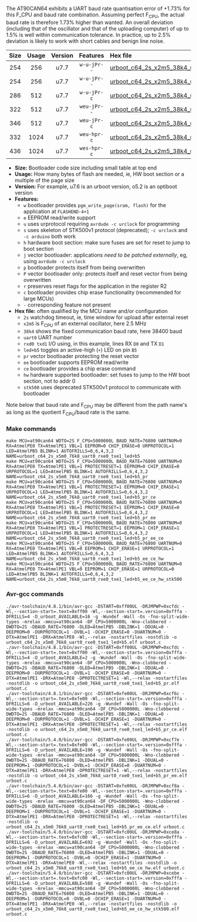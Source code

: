 The AT90CAN64 exhibits a UART baud rate quantisation error of +1.73% for this F_CPU and baud rate combination. Assuming perfect F<sub>CPU</sub>, the actual baud rate is therefore 1.73% higher than wanted. An overall deviation (including that of the oscillator and that of the uploading computer) of up to 1.5% is well within communication tolerance. In practice, up to 2.5% deviation is likely to work with short cables and benign line noise.

|Size|Usage|Version|Features|Hex file|
|:-:|:-:|:-:|:-:|:--|
|254|256|u7.7|`w-u-jPr--`|[urboot_c64_2s_x2m5_38k4_uart0_rxe0_txe1_led+b5.hex](https://raw.githubusercontent.com/stefanrueger/urboot.hex/main/u7.7/mcus/at90can64/watchdog_2_s/external_oscillator_x/%2B2m500000_hz/%2B%2B38k4_baud/uart0_rxe0_txe1/led%2Bb5/urboot_c64_2s_x2m5_38k4_uart0_rxe0_txe1_led%2Bb5.hex)|
|254|256|u7.7|`w-u-jPr--`|[urboot_c64_2s_x2m5_38k4_uart0_rxe0_txe1_led+b5_pr.hex](https://raw.githubusercontent.com/stefanrueger/urboot.hex/main/u7.7/mcus/at90can64/watchdog_2_s/external_oscillator_x/%2B2m500000_hz/%2B%2B38k4_baud/uart0_rxe0_txe1/led%2Bb5/urboot_c64_2s_x2m5_38k4_uart0_rxe0_txe1_led%2Bb5_pr.hex)|
|286|512|u7.7|`w-u-jPr-c`|[urboot_c64_2s_x2m5_38k4_uart0_rxe0_txe1_led+b5_pr_ce.hex](https://raw.githubusercontent.com/stefanrueger/urboot.hex/main/u7.7/mcus/at90can64/watchdog_2_s/external_oscillator_x/%2B2m500000_hz/%2B%2B38k4_baud/uart0_rxe0_txe1/led%2Bb5/urboot_c64_2s_x2m5_38k4_uart0_rxe0_txe1_led%2Bb5_pr_ce.hex)|
|322|512|u7.7|`weu-jPr--`|[urboot_c64_2s_x2m5_38k4_uart0_rxe0_txe1_led+b5_pr_ee.hex](https://raw.githubusercontent.com/stefanrueger/urboot.hex/main/u7.7/mcus/at90can64/watchdog_2_s/external_oscillator_x/%2B2m500000_hz/%2B%2B38k4_baud/uart0_rxe0_txe1/led%2Bb5/urboot_c64_2s_x2m5_38k4_uart0_rxe0_txe1_led%2Bb5_pr_ee.hex)|
|346|512|u7.7|`weu-jPr-c`|[urboot_c64_2s_x2m5_38k4_uart0_rxe0_txe1_led+b5_pr_ee_ce.hex](https://raw.githubusercontent.com/stefanrueger/urboot.hex/main/u7.7/mcus/at90can64/watchdog_2_s/external_oscillator_x/%2B2m500000_hz/%2B%2B38k4_baud/uart0_rxe0_txe1/led%2Bb5/urboot_c64_2s_x2m5_38k4_uart0_rxe0_txe1_led%2Bb5_pr_ee_ce.hex)|
|332|1024|u7.7|`weu-hpr-c`|[urboot_c64_2s_x2m5_38k4_uart0_rxe0_txe1_led+b5_ee_ce_hw.hex](https://raw.githubusercontent.com/stefanrueger/urboot.hex/main/u7.7/mcus/at90can64/watchdog_2_s/external_oscillator_x/%2B2m500000_hz/%2B%2B38k4_baud/uart0_rxe0_txe1/led%2Bb5/urboot_c64_2s_x2m5_38k4_uart0_rxe0_txe1_led%2Bb5_ee_ce_hw.hex)|
|436|1024|u7.7|`wes-hpr-c`|[urboot_c64_2s_x2m5_38k4_uart0_rxe0_txe1_led+b5_ee_ce_hw_stk500.hex](https://raw.githubusercontent.com/stefanrueger/urboot.hex/main/u7.7/mcus/at90can64/watchdog_2_s/external_oscillator_x/%2B2m500000_hz/%2B%2B38k4_baud/uart0_rxe0_txe1/led%2Bb5/urboot_c64_2s_x2m5_38k4_uart0_rxe0_txe1_led%2Bb5_ee_ce_hw_stk500.hex)|

- **Size:** Bootloader code size including small table at top end
- **Usage:** How many bytes of flash are needed, ie, HW boot section or a multiple of the page size
- **Version:** For example, u7.6 is an urboot version, o5.2 is an optiboot version
- **Features:**
  + `w` bootloader provides `pgm_write_page(sram, flash)` for the application at `FLASHEND-4+1`
  + `e` EEPROM read/write support
  + `u` uses urprotocol requiring `avrdude -c urclock` for programming
  + `s` uses skeleton of STK500v1 protocol (deprecated); `-c urclock` and `-c arduino` both work
  + `h` hardware boot section: make sure fuses are set for reset to jump to boot section
  + `j` vector bootloader: applications *need to be patched externally*, eg, using `avrdude -c urclock`
  + `p` bootloader protects itself from being overwritten
  + `P` vector bootloader only: protects itself and reset vector from being overwritten
  + `r` preserves reset flags for the application in the register R2
  + `c` bootloader provides chip erase functionality (recommended for large MCUs)
  + `-` corresponding feature not present
- **Hex file:** often qualified by the MCU name and/or configuration
  + `2s` watchdog timeout, ie, time window for upload after external reset
  + `x2m5` is F<sub>CPU</sub> of an external oscillator, here 2.5 MHz
  + `38k4` shows the fixed communication baud rate, here 38400 baud
  + `uart0` UART number
  + `rxd0 txd1` I/O using, in this example, lines RX `D0` and TX `D1`
  + `led+b5` toggles an active-high (`+`) LED on pin `B5`
  + `pr` vector bootloader protecting the reset vector
  + `ee` bootloader supports EEPROM read/write
  + `ce` bootloader provides a chip erase command
  + `hw` hardware supported bootloader: set fuses to jump to the HW boot section, not to addr 0
  + `stk500` uses deprecated STK500v1 protocol to communicate with bootloader


Note below that baud rate and F<sub>CPU</sub> may be different from the path name's as long as the quotient F<sub>CPU</sub>/baud rate is the same.

### Make commands
```
make MCU=at90can64 WDTO=2S F_CPU=5000000L BAUD_RATE=76800 UARTNUM=0 RX=AtmelPE0 TX=AtmelPE1 VBL=1 EEPROM=0 CHIP_ERASE=0 URPROTOCOL=1 LED=AtmelPB5 BLINK=1 AUTOFRILLS=0,6,4,3,2 NAME=urboot_c64_2s_x5m0_76k8_uart0_rxe0_txe1_led+b5
make MCU=at90can64 WDTO=2S F_CPU=5000000L BAUD_RATE=76800 UARTNUM=0 RX=AtmelPE0 TX=AtmelPE1 VBL=1 PROTECTRESET=1 EEPROM=0 CHIP_ERASE=0 URPROTOCOL=1 LED=AtmelPB5 BLINK=1 AUTOFRILLS=0,6,4,3,2 NAME=urboot_c64_2s_x5m0_76k8_uart0_rxe0_txe1_led+b5_pr
make MCU=at90can64 WDTO=2S F_CPU=5000000L BAUD_RATE=76800 UARTNUM=0 RX=AtmelPE0 TX=AtmelPE1 VBL=1 PROTECTRESET=1 EEPROM=0 CHIP_ERASE=1 URPROTOCOL=1 LED=AtmelPB5 BLINK=1 AUTOFRILLS=0,6,4,3,2 NAME=urboot_c64_2s_x5m0_76k8_uart0_rxe0_txe1_led+b5_pr_ce
make MCU=at90can64 WDTO=2S F_CPU=5000000L BAUD_RATE=76800 UARTNUM=0 RX=AtmelPE0 TX=AtmelPE1 VBL=1 PROTECTRESET=1 EEPROM=1 CHIP_ERASE=0 URPROTOCOL=1 LED=AtmelPB5 BLINK=1 AUTOFRILLS=0,6,4,3,2 NAME=urboot_c64_2s_x5m0_76k8_uart0_rxe0_txe1_led+b5_pr_ee
make MCU=at90can64 WDTO=2S F_CPU=5000000L BAUD_RATE=76800 UARTNUM=0 RX=AtmelPE0 TX=AtmelPE1 VBL=1 PROTECTRESET=1 EEPROM=1 CHIP_ERASE=1 URPROTOCOL=1 LED=AtmelPB5 BLINK=1 AUTOFRILLS=0,6,4,3,2 NAME=urboot_c64_2s_x5m0_76k8_uart0_rxe0_txe1_led+b5_pr_ee_ce
make MCU=at90can64 WDTO=2S F_CPU=5000000L BAUD_RATE=76800 UARTNUM=0 RX=AtmelPE0 TX=AtmelPE1 VBL=0 EEPROM=1 CHIP_ERASE=1 URPROTOCOL=1 LED=AtmelPB5 BLINK=1 AUTOFRILLS=0,6,4,3,2 NAME=urboot_c64_2s_x5m0_76k8_uart0_rxe0_txe1_led+b5_ee_ce_hw
make MCU=at90can64 WDTO=2S F_CPU=5000000L BAUD_RATE=76800 UARTNUM=0 RX=AtmelPE0 TX=AtmelPE1 VBL=0 EEPROM=1 CHIP_ERASE=1 URPROTOCOL=0 LED=AtmelPB5 BLINK=1 AUTOFRILLS=0,6,4,3,2 NAME=urboot_c64_2s_x5m0_76k8_uart0_rxe0_txe1_led+b5_ee_ce_hw_stk500
```

### Avr-gcc commands
```
./avr-toolchain/4.8.1/bin/avr-gcc -DSTART=0xff00UL -DRJMPWP=0xcfdc -Wl,--section-start=.text=0xff00 -Wl,--section-start=.version=0xfffa -DFRILLS=4 -D_urboot_AVAILABLE=16 -g -Wundef -Wall -Os -fno-split-wide-types -mrelax -mmcu=at90can64 -DF_CPU=5000000L -Wno-clobbered -DWDTO=2S -DBAUD_RATE=76800 -DLED=AtmelPB5 -DBLINK=1 -DDUAL=0 -DEEPROM=0 -DURPROTOCOL=1 -DVBL=1 -DCHIP_ERASE=0 -DUARTNUM=0 -DTX=AtmelPE1 -DRX=AtmelPE0 -Wl,--relax -nostartfiles -nostdlib -o urboot_c64_2s_x5m0_76k8_uart0_rxe0_txe1_led+b5.elf urboot.c
./avr-toolchain/4.8.1/bin/avr-gcc -DSTART=0xff00UL -DRJMPWP=0xcfdc -Wl,--section-start=.text=0xff00 -Wl,--section-start=.version=0xfffa -DFRILLS=4 -D_urboot_AVAILABLE=2 -g -Wundef -Wall -Os -fno-split-wide-types -mrelax -mmcu=at90can64 -DF_CPU=5000000L -Wno-clobbered -DWDTO=2S -DBAUD_RATE=76800 -DLED=AtmelPB5 -DBLINK=1 -DDUAL=0 -DEEPROM=0 -DURPROTOCOL=1 -DVBL=1 -DCHIP_ERASE=0 -DUARTNUM=0 -DTX=AtmelPE1 -DRX=AtmelPE0 -DPROTECTRESET=1 -Wl,--relax -nostartfiles -nostdlib -o urboot_c64_2s_x5m0_76k8_uart0_rxe0_txe1_led+b5_pr.elf urboot.c
./avr-toolchain/4.8.1/bin/avr-gcc -DSTART=0xfe00UL -DRJMPWP=0xcf6c -Wl,--section-start=.text=0xfe00 -Wl,--section-start=.version=0xfffa -DFRILLS=6 -D_urboot_AVAILABLE=226 -g -Wundef -Wall -Os -fno-split-wide-types -mrelax -mmcu=at90can64 -DF_CPU=5000000L -Wno-clobbered -DWDTO=2S -DBAUD_RATE=76800 -DLED=AtmelPB5 -DBLINK=1 -DDUAL=0 -DEEPROM=0 -DURPROTOCOL=1 -DVBL=1 -DCHIP_ERASE=1 -DUARTNUM=0 -DTX=AtmelPE1 -DRX=AtmelPE0 -DPROTECTRESET=1 -Wl,--relax -nostartfiles -nostdlib -o urboot_c64_2s_x5m0_76k8_uart0_rxe0_txe1_led+b5_pr_ce.elf urboot.c
./avr-toolchain/5.4.0/bin/avr-gcc -DSTART=0xfe00UL -DRJMPWP=0xcf7e -Wl,--section-start=.text=0xfe00 -Wl,--section-start=.version=0xfffa -DFRILLS=6 -D_urboot_AVAILABLE=190 -g -Wundef -Wall -Os -fno-split-wide-types -mrelax -mmcu=at90can64 -DF_CPU=5000000L -Wno-clobbered -DWDTO=2S -DBAUD_RATE=76800 -DLED=AtmelPB5 -DBLINK=1 -DDUAL=0 -DEEPROM=1 -DURPROTOCOL=1 -DVBL=1 -DCHIP_ERASE=0 -DUARTNUM=0 -DTX=AtmelPE1 -DRX=AtmelPE0 -DPROTECTRESET=1 -Wl,--relax -nostartfiles -nostdlib -o urboot_c64_2s_x5m0_76k8_uart0_rxe0_txe1_led+b5_pr_ee.elf urboot.c
./avr-toolchain/5.4.0/bin/avr-gcc -DSTART=0xfe00UL -DRJMPWP=0xcf8a -Wl,--section-start=.text=0xfe00 -Wl,--section-start=.version=0xfffa -DFRILLS=6 -D_urboot_AVAILABLE=166 -g -Wundef -Wall -Os -fno-split-wide-types -mrelax -mmcu=at90can64 -DF_CPU=5000000L -Wno-clobbered -DWDTO=2S -DBAUD_RATE=76800 -DLED=AtmelPB5 -DBLINK=1 -DDUAL=0 -DEEPROM=1 -DURPROTOCOL=1 -DVBL=1 -DCHIP_ERASE=1 -DUARTNUM=0 -DTX=AtmelPE1 -DRX=AtmelPE0 -DPROTECTRESET=1 -Wl,--relax -nostartfiles -nostdlib -o urboot_c64_2s_x5m0_76k8_uart0_rxe0_txe1_led+b5_pr_ee_ce.elf urboot.c
./avr-toolchain/5.4.0/bin/avr-gcc -DSTART=0xfc00UL -DRJMPWP=0xce8a -Wl,--section-start=.text=0xfc00 -Wl,--section-start=.version=0xfffa -DFRILLS=6 -D_urboot_AVAILABLE=692 -g -Wundef -Wall -Os -fno-split-wide-types -mrelax -mmcu=at90can64 -DF_CPU=5000000L -Wno-clobbered -DWDTO=2S -DBAUD_RATE=76800 -DLED=AtmelPB5 -DBLINK=1 -DDUAL=0 -DEEPROM=1 -DURPROTOCOL=1 -DVBL=0 -DCHIP_ERASE=1 -DUARTNUM=0 -DTX=AtmelPE1 -DRX=AtmelPE0 -Wl,--relax -nostartfiles -nostdlib -o urboot_c64_2s_x5m0_76k8_uart0_rxe0_txe1_led+b5_ee_ce_hw.elf urboot.c
./avr-toolchain/5.4.0/bin/avr-gcc -DSTART=0xfc00UL -DRJMPWP=0xcebe -Wl,--section-start=.text=0xfc00 -Wl,--section-start=.version=0xfffa -DFRILLS=6 -D_urboot_AVAILABLE=588 -g -Wundef -Wall -Os -fno-split-wide-types -mrelax -mmcu=at90can64 -DF_CPU=5000000L -Wno-clobbered -DWDTO=2S -DBAUD_RATE=76800 -DLED=AtmelPB5 -DBLINK=1 -DDUAL=0 -DEEPROM=1 -DURPROTOCOL=0 -DVBL=0 -DCHIP_ERASE=1 -DUARTNUM=0 -DTX=AtmelPE1 -DRX=AtmelPE0 -Wl,--relax -nostartfiles -nostdlib -o urboot_c64_2s_x5m0_76k8_uart0_rxe0_txe1_led+b5_ee_ce_hw_stk500.elf urboot.c
```


